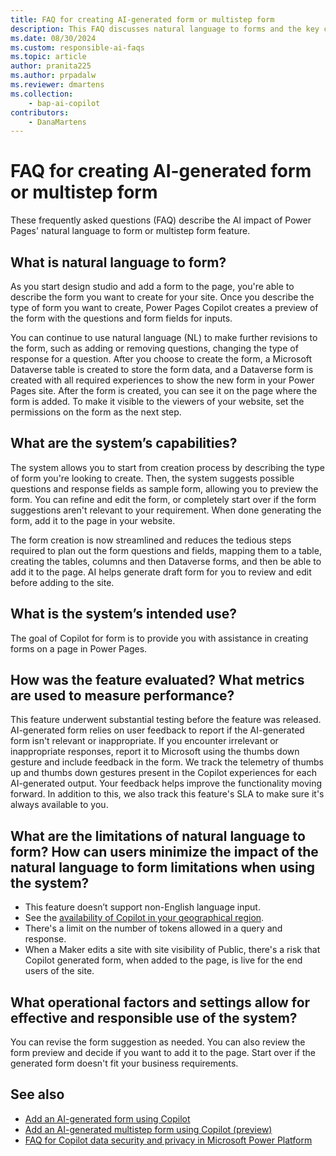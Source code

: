 ```yaml
---
title: FAQ for creating AI-generated form or multistep form
description: This FAQ discusses natural language to forms and the key considerations for making use of this technology responsibly.
ms.date: 08/30/2024
ms.custom: responsible-ai-faqs
ms.topic: article
author: pranita225
ms.author: prpadalw
ms.reviewer: dmartens
ms.collection: 
    - bap-ai-copilot
contributors:
    - DanaMartens
---
```


# FAQ for creating AI-generated form or multistep form

These frequently asked questions (FAQ) describe the AI impact of Power Pages' natural language to form or multistep form feature.

## What is natural language to form?

As you start design studio and add a form to the page, you're able to describe the form you want to create for your site. Once you describe the type of form you want to create, Power Pages Copilot creates a preview of the form with the questions and form fields for inputs.

You can continue to use natural language (NL) to make further revisions to the form, such as adding or removing questions, changing the type of response for a question. After you choose to create the form, a Microsoft Dataverse table is created to store the form data, and a Dataverse form is created with all required experiences to show the new form in your Power Pages site. After the form is created, you can see it on the page where the form is added. To make it visible to the viewers of your website, set the permissions on the form as the next step.

## What are the system’s capabilities?

The system allows you to start from creation process by describing the type of form you're looking to create. Then, the system suggests possible questions and response fields as sample form, allowing you to preview the form. You can refine and edit the form, or completely start over if the form suggestions aren't relevant to your requirement. When done generating the form, add it to the page in your website.

The form creation is now streamlined and reduces the tedious steps required to plan out the form questions and fields, mapping them to a table, creating the tables, columns and then Dataverse forms, and then be able to add it to the page. AI helps generate draft form for you to review and edit before adding to the site.

## What is the system’s intended use?

The goal of Copilot for form is to provide you with assistance in creating forms on a page in Power Pages.

## How was the feature evaluated? What metrics are used to measure performance?

This feature underwent substantial testing before the feature was released. AI-generated form relies on user feedback to report if the AI-generated form isn't relevant or inappropriate. If you encounter irrelevant or inappropriate responses, report it to Microsoft using the thumbs down gesture and include feedback in the form. We track the telemetry of thumbs up and thumbs down gestures present in the Copilot experiences for each AI-generated output. Your feedback helps improve the functionality moving forward. In addition to this, we also track this feature's SLA to make sure it's always available to you.

## What are the limitations of natural language to form? How can users minimize the impact of the natural language to form limitations when using the system?

- This feature doesn’t support non-English language input.
- See the [availability of Copilot in your geographical region](/power-platform/admin/geographical-availability-copilot).
- There's a limit on the number of tokens allowed in a query and response.
- When a Maker edits a site with site visibility of Public, there's a risk that Copilot generated form, when added to the page, is live for the end users of the site.

## What operational factors and settings allow for effective and responsible use of the system?

You can revise the form suggestion as needed. You can also review the form preview and decide if you want to add it to the page. Start over if the generated form doesn't fit your business requirements.

## See also

- [Add an AI-generated form using Copilot](getting-started/add-form-copilot.md)
- [Add an AI-generated multistep form using Copilot (preview)](getting-started/multistep-forms-copilot.md)
- [FAQ for Copilot data security and privacy in Microsoft Power Platform](/power-platform/faqs-copilot-data-security-privacy/)
